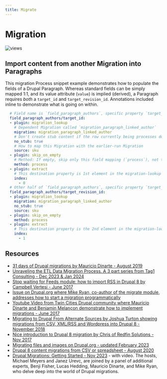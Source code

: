```yaml
---
title: Migrate
---
```


# Migration
![views](https://api.visitor.plantree.me/visitor-badge/pv?label=views&color=informational&namespace=d9book&key=migrate.md)

## Import content from another Migration into Paragraphs

This migration Process snippet example demonstrates how to populate the fields of a Drupal Paragraph. Whereas standard fields can be simply mapped 1:1, and its value attribute (`value`) is implied (derived), a Paragraph requires _both_ a `target_id` and `target_revision_id`. Annotations included inline to demonstrate what is going on within.

```yaml
  # Field name is `field_paragraph_authors`, specific property `target_id`:
  field_paragraph_authors/target_id:
  - plugin: migration_lookup
    # Dependent Migration called `migration_paragraph_linked_author`
    migration: migration_paragraph_linked_author
    # Don't create stub content if the row currently being processes does not map to an item in the earlier-run Migration
    no_stub: true
    # How to map this Migration with the earlier-run Migration
    source: sku
  - plugin: skip_on_empty
    # Method: If empty, skip only this field mapping (`process`), not the entire Row (`row`)
    method: process
  - plugin: extract
    # This destination property is 1st element in the migration-lookup array.
    index:
      - 0
  # Other half of `field_paragraph_authors`, specific property `target_revision_id`:
  field_paragraph_authors/target_revision_id:
  - plugin: migration_lookup
    migration: migration_paragraph_linked_author
    no_stub: true
    source: sku
  - plugin: skip_on_empty
    method: process
  - plugin: extract
    # This destination property is the 2nd element in the migration-lookup array.
    index:
      - 1
```


## Resources

* [31 days of Drupal migrations by Mauricio Dinarte - August 2019](https://understanddrupal.com/migrations)
* [Unraveling the ETL Data Migration Process. A 3 part series from Tag1 Consulting - Dec 2023 & Jan 2024](https://www.tag1consulting.com/blog/unraveling-etl-process-extract)
* [Stop waiting for Feeds module: how to import RSS in Drupal 8 by Campbell Vertesi - June 2017](https://ohthehugemanatee.org/blog/2017/06/07/stop-waiting-for-feeds-module-how-to-import-remote-feeds-in-drupal-8)
* [Issue on Drupal.org where Mike Ryan, co-author of the migrate module,  addresses how to start a migration programmatically](https://www.drupal.org/project/drupal/issues/2764287)
* [Youtube Video from Twin Cities Drupal community where Mauricio Dinarte and Benjamin Melançon demonstrate how to implement migrations - June 2017](https://www.youtube.com/watch?v=eBP2vQIwx-o)
* [Migrating to Drupal From Alternate Sources by Joshua Turton showing migrations from CSV, XML/RSS and Wordpress into Drupal 8 - November 2018](https://www.phase2technology.com/blog/migrating-drupal-alternate-sources)
* [Nice introduction to Drupal 8 migration by Chris of Redfin Solutions - Nov 2017](https://redfinsolutions.com/blog/understanding-drupal-8s-migrate-api)
* [Migrating files and images on Drupal.org - updated February 2023](https://www.drupal.org/docs/drupal-apis/migrate-api/migrate-destination-plugins-examples/migrating-files-and-images)
* [Drupal 8 content migrations from CSV or spreadsheet - August 2020](https://atendesigngroup.com/articles/drupal-8-content-migrations-csv-spreadsheet)
* [Drupal Migrations: Getting Started - Nov 2023](https://www.tag1consulting.com/blog/drupal-migrations-getting-started) - with video. The hosts, Michael Meyers and Janez Urevc, are joined by a panel of additional experts, Benji Fisher, Lucas Hedding, Mauricio Dinarte, and Mike Ryan, who delve deep into the world of Drupal migrations.

